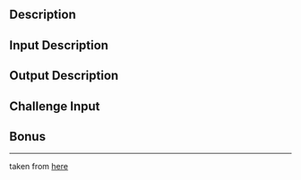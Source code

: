 ## Description

## Input Description

## Output Description

## Challenge Input

## Bonus

---

taken from [here]()